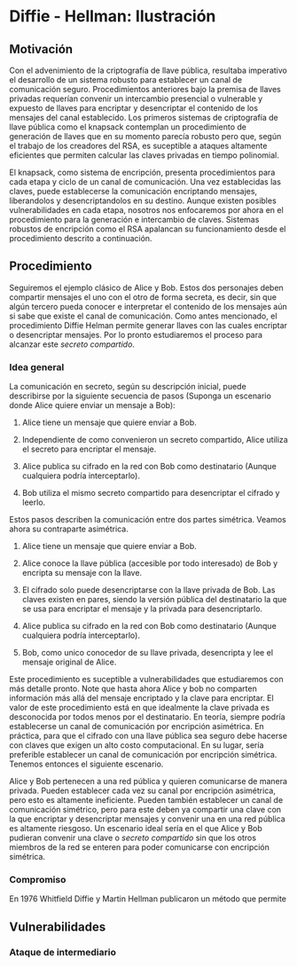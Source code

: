 # Diffie - Hellman: Ilustración

## Motivación

Con el advenimiento de la criptografía de llave pública, resultaba imperativo el desarrollo de un sistema robusto para establecer un canal de comunicación seguro. Procedimientos anteriores bajo la premisa de llaves privadas requerían convenir un intercambio presencial o vulnerable y expuesto de llaves para encriptar y desencriptar el contenido de los mensajes del canal establecido. Los primeros sistemas de criptografía de llave pública como el knapsack contemplan un procedimiento de generación de llaves que en su momento parecía robusto pero que, según el trabajo de los creadores del RSA, es suceptible a ataques altamente eficientes que permiten calcular las claves privadas en tiempo polinomial.

El knapsack, como sistema de encripción, presenta procedimientos para cada etapa y ciclo de un canal de comunicación. Una vez establecidas las claves, puede establecerse la comunicación encriptando mensajes, liberandolos y desencriptandolos en su destino. Aunque existen posibles vulnerabilidades en cada etapa, nosotros nos enfocaremos por ahora en el procedimiento para la generación e intercambio de claves. Sistemas robustos de encripción como el RSA apalancan su funcionamiento desde el procedimiento descrito a continuación.


<!-- #region -->
## Procedimiento

Seguiremos el ejemplo clásico de Alice y Bob. Estos dos personajes deben compartir mensajes el uno con el otro de forma secreta, es decir, sin que algún tercero pueda conocer e interpretar el contenido de los mensajes aún si sabe que existe el canal de comunicación. Como antes mencionado, el procedimiento Diffie Helman permite generar llaves con las cuales encriptar o desencriptar mensajes. Por lo pronto estudiaremos el proceso para alcanzar este *secreto compartido*.

### Idea general

La comunicación en secreto, según su descripción inicial, puede describirse por la siguiente secuencia de pasos (Suponga un escenario donde Alice quiere enviar un mensaje a Bob):

1. Alice tiene un mensaje que quiere enviar a Bob.

2. Independiente de como convenieron un secreto compartido, Alice utiliza el secreto para encriptar el mensaje.

3. Alice publica su cifrado en la red con Bob como destinatario (Aunque cualquiera podría interceptarlo).

4. Bob utiliza el mismo secreto compartido para desencriptar el cifrado y leerlo.


Estos pasos describen la comunicación entre dos partes simétrica. Veamos ahora su contraparte asimétrica.

1. Alice tiene un mensaje que quiere enviar a Bob.

2. Alice conoce la llave pública (accesible por todo interesado) de Bob y encripta su mensaje con la llave.

3. El cifrado solo puede desencriptarse con la llave privada de Bob. Las claves existen en pares, siendo la versión pública del destinatario la que se usa para encriptar el mensaje y la privada para desencriptarlo.

3. Alice publica su cifrado en la red con Bob como destinatario (Aunque cualquiera podría interceptarlo).

4. Bob, como unico conocedor de su llave privada, desencripta y lee el mensaje original de Alice.

Este procedimiento es suceptible a vulnerabilidades que estudiaremos con más detalle pronto. Note que hasta ahora Alice y bob no comparten información más allá del mensaje encriptado y la clave para encriptar. El valor de este procedimiento está en que idealmente la clave privada es desconocida por todos menos por el destinatario. En teoría, siempre podría establecerse un canal de comunicación por encripción asimétrica. En práctica, para que el cifrado con una llave pública sea seguro debe hacerse con claves que exigen un alto costo computacional. En su lugar, sería preferible establecer un canal de comunicación por encripción simétrica. Tenemos entonces el siguiente escenario.

Alice y Bob pertenecen a una red pública y quieren comunicarse de manera privada. Pueden establecer cada vez su canal por encripción asimétrica, pero esto es altamente ineficiente. Pueden también establecer un canal de comunicación simétrico, pero para este deben ya compartir una clave con la que encriptar y desencriptar mensajes y convenir una en una red pública es altamente riesgoso. Un escenario ideal sería en el que Alice y Bob pudieran convenir una clave o *secreto compartido* sin que los otros miembros de la red se enteren para poder comunicarse con encripción simétrica.

### Compromiso

En 1976 Whitfield Diffie y Martin Hellman publicaron un método que permite 
<!-- #endregion -->

## Vulnerabilidades

### Ataque de intermediario
